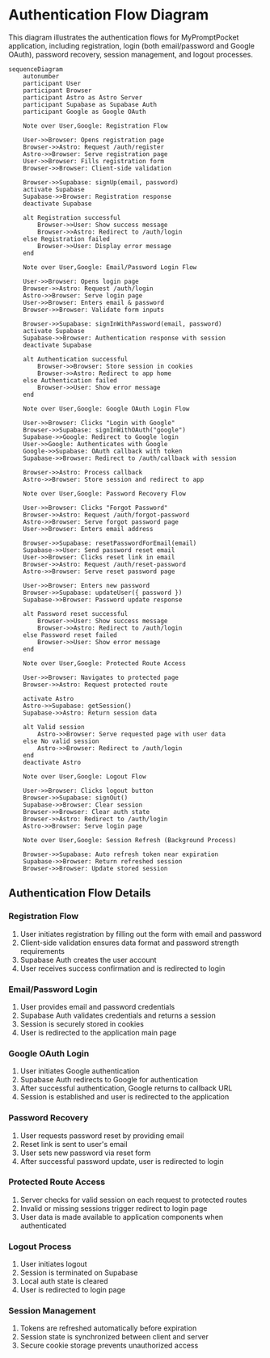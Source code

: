 # Authentication Flow Diagram

This diagram illustrates the authentication flows for MyPromptPocket application, including registration, login (both email/password and Google OAuth), password recovery, session management, and logout processes.

```mermaid
sequenceDiagram
    autonumber
    participant User
    participant Browser
    participant Astro as Astro Server
    participant Supabase as Supabase Auth
    participant Google as Google OAuth

    Note over User,Google: Registration Flow

    User->>Browser: Opens registration page
    Browser->>Astro: Request /auth/register
    Astro->>Browser: Serve registration page
    User->>Browser: Fills registration form
    Browser->>Browser: Client-side validation

    Browser->>Supabase: signUp(email, password)
    activate Supabase
    Supabase->>Browser: Registration response
    deactivate Supabase

    alt Registration successful
        Browser->>User: Show success message
        Browser->>Astro: Redirect to /auth/login
    else Registration failed
        Browser->>User: Display error message
    end

    Note over User,Google: Email/Password Login Flow

    User->>Browser: Opens login page
    Browser->>Astro: Request /auth/login
    Astro->>Browser: Serve login page
    User->>Browser: Enters email & password
    Browser->>Browser: Validate form inputs

    Browser->>Supabase: signInWithPassword(email, password)
    activate Supabase
    Supabase->>Browser: Authentication response with session
    deactivate Supabase

    alt Authentication successful
        Browser->>Browser: Store session in cookies
        Browser->>Astro: Redirect to app home
    else Authentication failed
        Browser->>User: Show error message
    end

    Note over User,Google: Google OAuth Login Flow

    User->>Browser: Clicks "Login with Google"
    Browser->>Supabase: signInWithOAuth("google")
    Supabase->>Google: Redirect to Google login
    User->>Google: Authenticates with Google
    Google->>Supabase: OAuth callback with token
    Supabase->>Browser: Redirect to /auth/callback with session

    Browser->>Astro: Process callback
    Astro->>Browser: Store session and redirect to app

    Note over User,Google: Password Recovery Flow

    User->>Browser: Clicks "Forgot Password"
    Browser->>Astro: Request /auth/forgot-password
    Astro->>Browser: Serve forgot password page
    User->>Browser: Enters email address

    Browser->>Supabase: resetPasswordForEmail(email)
    Supabase->>User: Send password reset email
    User->>Browser: Clicks reset link in email
    Browser->>Astro: Request /auth/reset-password
    Astro->>Browser: Serve reset password page

    User->>Browser: Enters new password
    Browser->>Supabase: updateUser({ password })
    Supabase->>Browser: Password update response

    alt Password reset successful
        Browser->>User: Show success message
        Browser->>Astro: Redirect to /auth/login
    else Password reset failed
        Browser->>User: Show error message
    end

    Note over User,Google: Protected Route Access

    User->>Browser: Navigates to protected page
    Browser->>Astro: Request protected route

    activate Astro
    Astro->>Supabase: getSession()
    Supabase->>Astro: Return session data

    alt Valid session
        Astro->>Browser: Serve requested page with user data
    else No valid session
        Astro->>Browser: Redirect to /auth/login
    end
    deactivate Astro

    Note over User,Google: Logout Flow

    User->>Browser: Clicks logout button
    Browser->>Supabase: signOut()
    Supabase->>Browser: Clear session
    Browser->>Browser: Clear auth state
    Browser->>Astro: Redirect to /auth/login
    Astro->>Browser: Serve login page

    Note over User,Google: Session Refresh (Background Process)

    Browser->>Supabase: Auto refresh token near expiration
    Supabase->>Browser: Return refreshed session
    Browser->>Browser: Update stored session
```

## Authentication Flow Details

### Registration Flow

1. User initiates registration by filling out the form with email and password
2. Client-side validation ensures data format and password strength requirements
3. Supabase Auth creates the user account
4. User receives success confirmation and is redirected to login

### Email/Password Login

1. User provides email and password credentials
2. Supabase Auth validates credentials and returns a session
3. Session is securely stored in cookies
4. User is redirected to the application main page

### Google OAuth Login

1. User initiates Google authentication
2. Supabase Auth redirects to Google for authentication
3. After successful authentication, Google returns to callback URL
4. Session is established and user is redirected to the application

### Password Recovery

1. User requests password reset by providing email
2. Reset link is sent to user's email
3. User sets new password via reset form
4. After successful password update, user is redirected to login

### Protected Route Access

1. Server checks for valid session on each request to protected routes
2. Invalid or missing sessions trigger redirect to login page
3. User data is made available to application components when authenticated

### Logout Process

1. User initiates logout
2. Session is terminated on Supabase
3. Local auth state is cleared
4. User is redirected to login page

### Session Management

1. Tokens are refreshed automatically before expiration
2. Session state is synchronized between client and server
3. Secure cookie storage prevents unauthorized access
